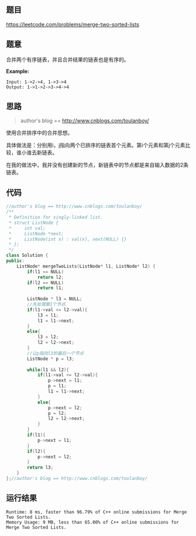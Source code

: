 ## 题目

<https://leetcode.com/problems/merge-two-sorted-lists>

## 题意

合并两个有序链表，并且合并结果的链表也是有序的。

**Example:**

```
Input: 1->2->4, 1->3->4
Output: 1->1->2->3->4->4
```

## 思路

>  author's blog == http://www.cnblogs.com/toulanboy/

使用合并排序中的合并思想。

具体做法是：分别用i，j指向两个已排序的链表首个元素。第i个元素和第j个元素比较，谁小谁去新链表。

在我的做法中，我并没有创建新的节点，新链表中的节点都是来自输入数据的2条链表。

## 代码

```c++
//author's blog == http://www.cnblogs.com/toulanboy/
/**
 * Definition for singly-linked list.
 * struct ListNode {
 *     int val;
 *     ListNode *next;
 *     ListNode(int x) : val(x), next(NULL) {}
 * };
 */
class Solution {
public:
    ListNode* mergeTwoLists(ListNode* l1, ListNode* l2) {
        if(l1 == NULL)
            return l2;
        if(l2 == NULL)
            return l1;
        
        ListNode * l3 = NULL;
        //先处理第1个节点
        if(l1->val <= l2->val){
            l3 = l1;
            l1 = l1->next;
        }
        else{
            l3 = l2;
            l2 = l2->next;
        }
        //让p指向l3的最后一个节点
        ListNode * p = l3;
        
        while(l1 && l2){
            if(l1->val <= l2->val){
                p->next = l1;
                p = l1;
                l1 = l1->next;
            }
            else{
                p->next = l2;
                p = l2;
                l2 = l2->next;
            }
        }
        if(l1){
            p->next = l1;
        }
        if(l2){
            p->next = l2;
        }
        return l3;
    }
};//author's blog == http://www.cnblogs.com/toulanboy/
```


## 运行结果

```
Runtime: 8 ms, faster than 96.79% of C++ online submissions for Merge Two Sorted Lists.
Memory Usage: 9 MB, less than 65.00% of C++ online submissions for Merge Two Sorted Lists.
```

